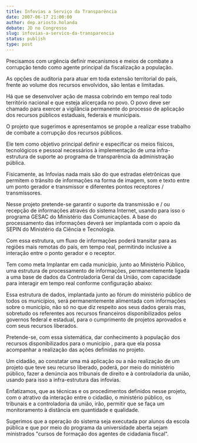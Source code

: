 ```yaml
---
title: Infovias a Serviço da Transparência
date: 2007-06-17 21:00:00
author: dep.ariosto.holanda
debate: JD no Congresso
slug: infovias-a-servico-da-transparencia
status: publish 
type: post
---
```


Precisamos com urgência definir mecanismos e meios de combate a corrupção tendo como agente principal da fiscalização a população.   

As opções de auditoria para atuar em toda extensão territorial do país, frente ao volume dos recursos envolvidos, são lentas e limitadas.   

Há que se desenvolver ação de massa cobrindo em tempo real todo território nacional e que esteja alicerçada no povo. O povo deve ser chamado para exercer a vigilância permanente do processo de aplicação dos recursos públicos estaduais, federais e municipais.   

O projeto que sugerimos e apresentamos se propõe a realizar esse trabalho de combate a corrupção dos recursos públicos.  

Ele tem como objetivo principal definir e especificar os meios físicos, tecnológicos e pessoal necessários à implementação de uma infra-estrutura de suporte ao programa de transparência da administração pública.  

Fisicamente, as Infovias nada mais são do que estradas eletrônicas que permitem o trânsito de informações na forma de imagem, som e texto entre um ponto gerador e transmissor e diferentes pontos receptores / transmissores.  

Nesse projeto pretende-se garantir o suporte da transmissão e / ou recepção de informações através do sistema Internet, usando para isso o programa GESAC do Ministério das Comunicações. A base do processamento das informações deverá ser implantada com o apoio da SEPIN do Ministério da Ciência e Tecnologia.  

Com essa estrutura, um fluxo de informações poderá transitar para as regiões mais remotas do país, em tempo real, permitindo inclusive a interação entre o ponto gerador e o receptor.  

Tem como meta Implantar em cada município, junto ao Ministério Público, uma estrutura de processamento de informações, permanentemente ligada a uma base de dados da Controladoria Geral da União, com capacidade para interagir em tempo real conforme configuração abaixo:   

Essa estrutura de dados, implantada junto ao fórum do ministério público de todos os municípios, será permanentemente alimentada com informações sobre o município, não só no que diz respeito aos seus dados gerais mas, sobretudo os referentes aos recursos financeiros disponibilizados pelos governos federal e estadual, para o cumprimento de projetos aprovados e com seus recursos liberados.   

Pretende-se, com essa sistemática, dar conhecimento à população dos recursos disponibilizados para o município , para que ela possa acompanhar a realização das ações definidas no projeto.  

Um cidadão, ao constatar uma má aplicação ou a não realização de um projeto que teve seu recurso liberado, poderá, por meio do ministério público, fazer a denúncia aos tribunais de direito e à controladoria da união, usando para isso a infra-estrutura das infovias.  

Enfatizamos, que as técnicas e os procedimentos definidos nesse projeto, com o atrativo da interação entre o cidadão, o ministério público, os tribunais e a controladoria da união, irão, permitir que se faça um monitoramento à distância em quantidade e qualidade.   

Sugerimos que a operação do sistema seja executada por alunos da escola pública e que por meio do programa da universidade aberta sejam ministrados "cursos de formação dos agentes de cidadania fiscal".
